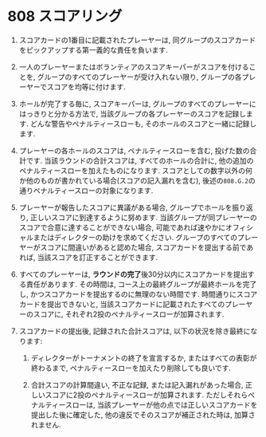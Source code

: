 # 808 スコアリング

1. スコアカードの1番目に記載されたプレーヤーは,
同グループのスコアカードをピックアップする第一義的な責任を負います.

1. 一人のプレーヤーまたはボランティアのスコアキーパーがスコアを付けることを,
グループのすべてのプレーヤーが受け入れない限り,
グループの各プレーヤーでスコアを均等に付けます.

1. ホールが完了する毎に,
スコアキーパーは,
グループのすべてのプレーヤーにはっきりと分かる方法で,
当該グループの各プレーヤーのスコアを記録します.
どんな警告やペナルティースローも,
そのホールのスコアと一緒に記録します.

1. プレーヤーの各ホールのスコアは,
ペナルティースローを含む,
投げた数の合計です.
当該ラウンドの合計スコアは,
すべてのホールの合計に,
他の追加のペナルティースローを加えたものになります.
スコアとしての数字以外の何か他のものが書かれている場合(スコアの記入漏れを含む),
後述の`808.G.2`の通りペナルティースローの対象になります.

1. プレーヤーが報告したスコアに異議がある場合,
グループでホールを振り返り,
正しいスコアに到達するように努めます.
当該グループが同プレーヤーのスコアで合意に達することができない場合,
可能であれば速やかにオフィシャルまたはディレクターの助けを求めてください.
グループのすべてのプレーヤーがスコアに間違いがあると認めた場合,
スコアカードを提出する前であれば,
当該スコアを訂正することができます.

1. すべてのプレーヤーは,
**ラウンドの完了**後30分以内にスコアカードを提出する責任があります.
その時間は,
コース上の最終グループが最終ホールを完了し,
かつスコアカードを提出するのに無理のない時間です.
時間通りにスコアカードを提出できないと,
当該スコアカードに記載されたすべてのプレーヤーのスコアに,
それぞれ2投のペナルティースローが加算されます.

1. スコアカードの提出後,
記録された合計スコアは,
以下の状況を除き最終になります:

    1. ディレクターがトーナメントの終了を宣言するか,
    またはすべての表彰が終わるまで,
    ペナルティースローを加えたり削除しても良いです.

    1. 合計スコアの計算間違い,
    不正な記録,
    または記入漏れがあった場合,
    正しいスコアに2投のペナルティースローが加算されます.
    ただしそれらペナルティースローは,
    当該プレーヤーが他の点では正しいスコアカードを提出した後に確定した,
    他の違反でそのスコアが補正された時は,
    加算されません.
